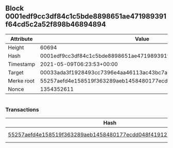 ## Block 0001edf9cc3df84c1c5bde8898651ae471989391f64cd5c2a52f898b46894894

Attribute | Value
--- | ---
Height | 60694
Hash | 0001edf9cc3df84c1c5bde8898651ae471989391f64cd5c2a52f898b46894894
Timestamp | 2021-05-09T06:23:53+00:00
Target | 00033ada3f1928493cc7396e4aa46113ac43bc7ac52aab5d08e3934913716f64
Merke root | 55257aefd4e158519f363289aeb1458480177ecdd048f419127b398f84156a20
Nonce | 1354352611

```

```

### Transactions

Hash | Amount
--- | ---
[55257aefd4e158519f363289aeb1458480177ecdd048f419127b398f84156a20](55257aefd4e158519f363289aeb1458480177ecdd048f419127b398f84156a20.md) | 10.00000000 SKEPTI 
